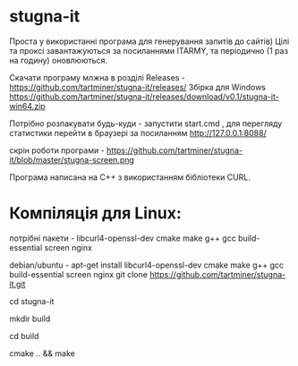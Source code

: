 # stugna-it

Проста у використанні програма для генерування запитів до сайтів)
Цілі та проксі завантажуються за посиланнями ITARMY, 
та періодично (1 раз на годину) оновлюються.

Скачати програму млжна в розділі Releases - https://github.com/tartminer/stugna-it/releases/
Збірка для Windows https://github.com/tartminer/stugna-it/releases/download/v0.1/stugna-it-win64.zip

Потрібно розпакувати будь-куди - запустити start.cmd ,
для перегляду статистики перейти в браузері за посиланням http://127.0.0.1:8088/

скрін роботи програми - https://github.com/tartminer/stugna-it/blob/master/stugna-screen.png

Програма написана на C++ з використанням бібліотеки CURL.

# Компіляція для Linux:

потрібні пакети - libcurl4-openssl-dev cmake make g++ gcc build-essential screen nginx

debian/ubuntu - apt-get install libcurl4-openssl-dev cmake make g++ gcc build-essential screen nginx
git clone https://github.com/tartminer/stugna-it.git

cd stugna-it

mkdir build

cd build

cmake .. && make






